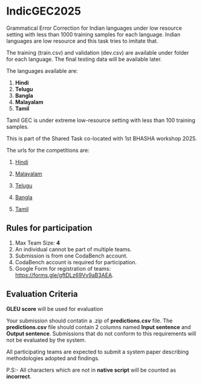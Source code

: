 # IndicGEC2025

Grammatical Error Correction for Indian languages under low resource setting with less than 1000 training samples for each language. Indian languages are low resource and this task tries to imitate that.

The training (train.csv) and validation (dev.csv) are available under folder for each language.
The final testing data will be available later.

The languages available are:

1. **Hindi**
2. **Telugu**
3. **Bangla** 
4. **Malayalam**
5. **Tamil**

Tamil GEC is under extreme low-resource setting with less than 100 training samples.

This is part of the Shared Task co-located with 1st BHASHA workshop 2025.

The urls for the competitions are:

1. [Hindi](https://www.codabench.org/competitions/10473/?secret_key=1eb6b6b4-bdcb-4d26-8d63-2cb826d7af9e)

2. [Malayalam](https://www.codabench.org/competitions/10475/?secret_key=151c0997-3c00-4068-b351-b8cf0bf03052)

3. [Telugu](https://www.codabench.org/competitions/10675/?secret_key=97557fab-4caa-4297-8344-ae0b8904b1b8)

4. [Bangla](https://www.codabench.org/competitions/10482/?secret_key=f4ee606f-a9cb-4092-ad1c-f3cc82d5f5c5)

5. [Tamil](https://www.codabench.org/competitions/10486/?secret_key=e24a9d08-d78c-4bb4-b487-20c9ed012173)

## Rules for participation

1. Max Team Size: **4**
2. An individual cannot be part of multiple teams.
3. Submission is from one CodaBench account.
4. CodaBench account is required for participation.
5. Google Form for registration of teams: https://forms.gle/gftDLz69Vv9aB3AEA.

## Evaluation Criteria

**GLEU score** will be used for evaluation

Your submission should contatin a .zip of **predictions.csv** file. The **predictions.csv** file should contain 2 columns named
**Input sentence** and **Output sentence**.
Submissions that do not conform to this requirements will not be evaluated by the system.

All participating teams are expected to submit a system paper describing methodologies adopted and findings.

P.S:- All characters which are not in **native script** will be counted as **incorrect**.